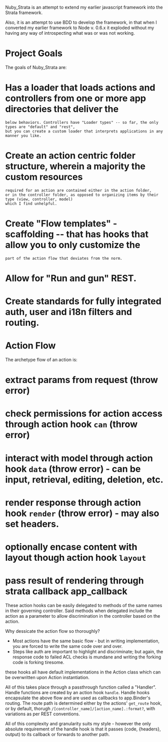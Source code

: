 Nuby_Strata is an attempt to extend my earlier javascript framework into the Strata framework.

Also, it is an attempt to use BDD to develop the framework, in that when I converted my earlier
framework to Node v. 0.6.x it exploded without my having any way of introspecting what was or was
not working.

# Project Goals

The goals of Nuby_Strata are:

  # Has a loader that loads actions and controllers from one or more app directories that deliver the
    below behaviors. Controllers have "Loader types" -- so far, the only types are "default" and "rest",
    but you can create a custom loader that interprets applications in any manner you like.
  # Create an action centric folder structure, wherein a majority the custom resources
    required for an action are contained either in the action folder,
    or in the controller folder, as opposed to organizing items by their type (view, controller, model)
    which I find unhelpful.
  # Create "Flow templates" - scaffolding -- that has hooks that allow you to only customize the
    part of the action flow that deviates from the norm.
  # Allow for "Run and gun" REST.
  # Create standards for fully integrated auth, user and i18n filters and routing.

# Action Flow

The archetype flow of an action is:

  # extract params from request (throw error)
  # check permissions for action access through action hook `can` (throw error)
  # interact with model through action hook `data` (throw error) - can be input, retrieval, editing, deletion, etc.
  # render response through action hook `render` (throw error) - may also set headers.
  # optionally encase content with layout though action hook `layout`
  # pass result of rendering through strata callback app_callback

These action hooks can be easily delegated to methods of the same names in their governing controller.
Said methods when delegated include the action as a parameter to allow discrimination in the controller
based on the action.

Why dessicate the action flow so thoroughly?

  * Most actions have the same basic flow - but in writing implementation, you are forced to write the same
    code over and over.
  * Steps like auth are important to highlight and discriminate; but again, the response code to failed
    ACL checks is mundane and writing the forking code is forking tiresome.

these hooks all have default implementations in the Action class which can be overwritten upon
Action instantiation.

All of this takes place through a passthrough function called a "Handler".
Handle functions are created by an action hook `handle`. Handle hooks encapsulate the above flow
and are used as callbacks to app.Binder's routing. The route path is determined either by the actions'
`get_route` hook, or by default, thorugh `/[controller_name]/[action_name].:format?`, with variations
as per REST conventions.

All of this complexity and granularity suits my style - however the only absolute requirement of the handle
hook is that it passes (code, {headers}, output) to its callback or forwards to another path.

